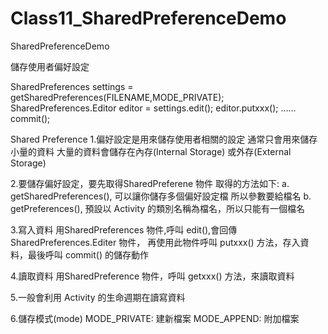 # Class11_SharedPreferenceDemo
SharedPreferenceDemo

儲存使用者偏好設定

SharedPreferences settings = getSharedPreferences(FILENAME,MODE_PRIVATE);
SharedPreferences.Editor editor = settings.edit();
editor.putxxx();
......
commit();

Shared Preference
1.偏好設定是用來儲存使用者相關的設定
	通常只會用來儲存小量的資料
	大量的資料會儲存在內存(Internal Storage)
	或外存(External Storage)

2.要儲存偏好設定，要先取得SharedPreferene 物件
	取得的方法如下:
	a. getSharedPreferences(), 可以讓你儲存多個偏好設定檔
		所以參數要給檔名
	b. getPreferences(), 預設以 Activity 的類別名稱為檔名，所以只能有一個檔名

3.寫入資料
	用SharedPreferences 物件,呼叫 edit(),會回傳 SharedPreferences.Editer 物件，
	再使用此物件呼叫 putxxx() 方法，存入資料，最後呼叫 commit() 的儲存動作

4.讀取資料
	用SharedPreference 物件，呼叫 getxxx() 方法，來讀取資料

5.一般會利用 Activity 的生命週期在讀寫資料

6.儲存模式(mode)
	MODE_PRIVATE: 建新檔案
	MODE_APPEND: 附加檔案
  
  
